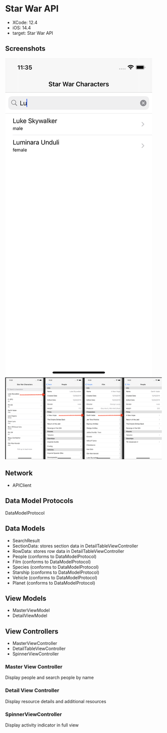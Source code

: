 # Star War API

* XCode: 12.4
* iOS: 14.4
* target: Star War API


## Screenshots
![search people](screenshots/search_people.png)
![search people](screenshots/navigating_between_resources.png)

## Network 
* APIClient

## Data Model Protocols
DataModelProtocol

## Data Models
* SearchResult
* SectionData: stores section data in DetailTableViewController
* RowData: stores row data in DetailTableViewController
* People (conforms to DataModelProtocol)
* Film (conforms to DataModelProtocol)
* Species (conforms to DataModelProtocol)
* Starship (conforms to DataModelProtocol)
* Vehicle (conforms to DataModelProtocol)
* Planet (conforms to DataModelProtocol)


## View Models
* MasterViewModel
* DetailViewModel

## View Controllers
* MasterViewController
* DetailTableViewController
* SpinnerViewController

### Master View Controller
Display people and search people by name

### Detail View Controller
Display resource details and additional resources

### SpinnerViewController
Display activity indicator in full view